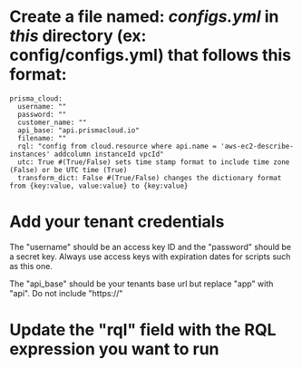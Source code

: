 # Create a file named: *configs.yml* in *this* directory (ex: config/configs.yml) that follows this format:

```
prisma_cloud:
  username: ""
  password: ""
  customer_name: ""
  api_base: "api.prismacloud.io"
  filename: ""
  rql: "config from cloud.resource where api.name = 'aws-ec2-describe-instances' addcolumn instanceId vpcId"
  utc: True #(True/False) sets time stamp format to include time zone (False) or be UTC time (True)
  transform_dict: False #(True/False) changes the dictionary format from {key:value, value:value} to {key:value}
```

# Add your tenant credentials
The "username" should be an access key ID and the "password" should be a secret key. Always use access keys with expiration dates for scripts such as this one.

The "api_base" should be your tenants base url but replace "app" with "api". Do not include "https://"

# Update the "rql" field with the RQL expression you want to run